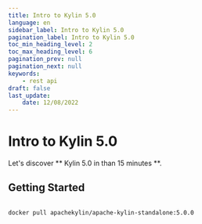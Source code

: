 ```yaml
---
title: Intro to Kylin 5.0
language: en
sidebar_label: Intro to Kylin 5.0
pagination_label: Intro to Kylin 5.0
toc_min_heading_level: 2
toc_max_heading_level: 6
pagination_prev: null
pagination_next: null
keywords:
    - rest api
draft: false
last_update:
    date: 12/08/2022
---
```


# Intro to Kylin 5.0

Let's discover ** Kylin 5.0 in than 15 minutes **.

## Getting Started

```shell

docker pull apachekylin/apache-kylin-standalone:5.0.0
```
